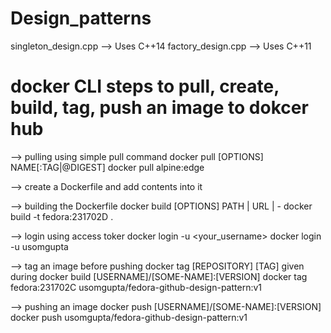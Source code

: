# Design_patterns


singleton_design.cpp --> Uses C++14
factory_design.cpp   --> Uses C++11


# docker CLI steps to pull, create, build, tag, push an image to dokcer hub 

--> pulling using simple pull command
    docker pull [OPTIONS] NAME[:TAG|@DIGEST]
    docker pull alpine:edge

--> create a Dockerfile and add contents into it

--> building the Dockerfile
    docker build [OPTIONS] PATH | URL | -
    docker build -t fedora:231702D .

--> login using access toker
    docker login -u <your_username>
    docker login -u usomgupta

--> tag an image before pushing
    docker tag [REPOSITORY] [TAG] given during docker build [USERNAME]/[SOME-NAME]:[VERSION]
    docker tag fedora:231702C usomgupta/fedora-github-design-pattern:v1

--> pushing an image
    docker push [USERNAME]/[SOME-NAME]:[VERSION]
    docker push usomgupta/fedora-github-design-pattern:v1